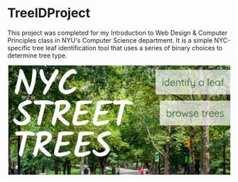 # TreeIDProject
This project was completed for my Introduction to Web Design & Computer Principles class in NYU's Computer Science department.
It is a simple NYC-specific tree leaf identification tool that uses a series of binary choices to determine tree type.

<p align="center"><img src="./img/ss_1.png" width="500"/></p>
